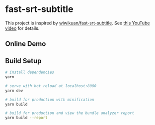 # fast-srt-subtitle

This project is inspired by [wiwikuan/fast-srt-subtitle](https://github.com/wiwikuan/fast-srt-subtitle). See [this YouTube video](https://github.com/wiwikuan/fast-srt-subtitle) for details.

## Online Demo

## Build Setup

``` bash
# install dependencies
yarn

# serve with hot reload at localhost:8080
yarn dev

# build for production with minification
yarn build

# build for production and view the bundle analyzer report
yarn build --report
```
